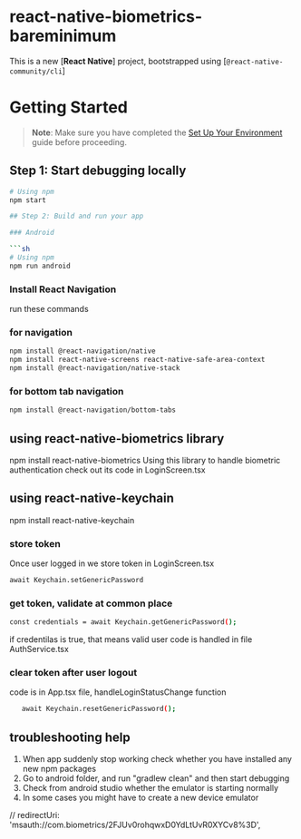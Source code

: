 # react-native-biometrics-bareminimum

This is a new [**React Native**] project, bootstrapped using [`@react-native-community/cli`]

# Getting Started

> **Note**: Make sure you have completed the [Set Up Your Environment](https://reactnative.dev/docs/set-up-your-environment) guide before proceeding.

## Step 1: Start debugging locally

````sh
# Using npm
npm start

## Step 2: Build and run your app

### Android

```sh
# Using npm
npm run android
````

### Install React Navigation

run these commands

### for navigation

```sh
npm install @react-navigation/native
npm install react-native-screens react-native-safe-area-context
npm install @react-navigation/native-stack
```

### for bottom tab navigation

```sh
npm install @react-navigation/bottom-tabs

```

## using react-native-biometrics library

npm install react-native-biometrics
Using this library to handle biometric authentication
check out its code in LoginScreen.tsx

## using react-native-keychain

npm install react-native-keychain

### store token

Once user logged in we store token in LoginScreen.tsx

```sh
await Keychain.setGenericPassword
```

### get token, validate at common place

```sh
const credentials = await Keychain.getGenericPassword();
```

if credentilas is true, that means valid user
code is handled in file AuthService.tsx

### clear token after user logout

code is in App.tsx file, handleLoginStatusChange function

```sh
   await Keychain.resetGenericPassword();
```

## troubleshooting help

1. When app suddenly stop working check whether you have installed any new npm packages
2. Go to android folder, and run "gradlew clean" and then start debugging
3. Check from android studio whether the emulator is starting normally
4. In some cases you might have to create a new device emulator

// redirectUri: 'msauth://com.biometrics/2FJUv0rohqwxD0YdLtUvR0XYCv8%3D',
